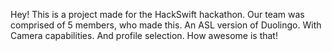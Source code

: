 Hey! This is a project made for the HackSwift hackathon. Our team was comprised of 5 members, who made this. An ASL version of Duolingo. With Camera capabilities. And profile selection. How awesome is that!
